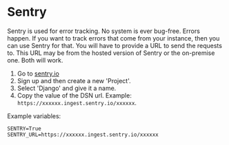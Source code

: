 # Sentry

Sentry is used for error tracking. No system is ever bug-free. Errors happen. If you want to track errors that come from your instance, then you can use Sentry for that. You will have to provide a URL to send the requests to. This URL may be from the hosted version of Sentry or the on-premise one. Both will work. 

1. Go to [sentry.io](https://sentry.io)
2. Sign up and then create a new 'Project'.
3. Select 'Django' and give it a name.
4. Copy the value of the DSN url. Example: `https://xxxxxx.ingest.sentry.io/xxxxxx`.

Example variables:
```
SENTRY=True
SENTRY_URL=https://xxxxxx.ingest.sentry.io/xxxxxx
```
